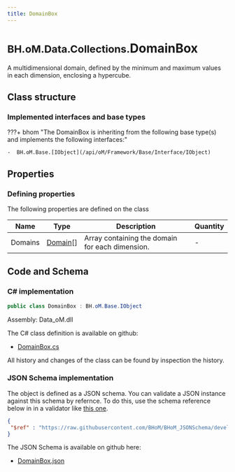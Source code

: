 ```yaml
---
title: DomainBox
---
```


# <small>BH.oM.Data.Collections.</small>**DomainBox**

A multidimensional domain, defined by the minimum and maximum values in each dimension, enclosing a hypercube.

## Class structure

### Implemented interfaces and base types

???+ bhom "The DomainBox is inheriting from the following base type(s) and implements the following interfaces:"

    -  BH.oM.Base.[IObject](/api/oM/Framework/Base/Interface/IObject)


## Properties



### Defining properties

The following properties are defined on the class

| Name             | Type             | Description      | Quantity         |
|------------------|------------------|------------------|------------------|
| Domains | [Domain](/api/oM/Framework/Data/Collections/Domain)[] | Array containing the domain for each dimension. | - |


## Code and Schema

### C# implementation

``` C# title="C#"
public class DomainBox : BH.oM.Base.IObject
```

Assembly: Data_oM.dll

The C# class definition is available on github:

- [DomainBox.cs](https://github.com/BHoM/BHoM/blob/develop/Data_oM/Collections\DomainBox.cs)

All history and changes of the class can be found by inspection the history.
### JSON Schema implementation

The object is defined as a JSON schema. You can validate a JSON instance against this schema by refernce. To do this, use the schema reference below in in a validator like [this one](https://www.jsonschemavalidator.net/).

``` json title="JSON Schema"
{
 "$ref" : "https://raw.githubusercontent.com/BHoM/BHoM_JSONSchema/develop/Data_oM/Collections/DomainBox.json"
}
```

The JSON Schema is available on github here:

- [DomainBox.json](https://github.com/BHoM/BHoM_JSONSchema/blob/develop/Data_oM/Collections/DomainBox.json)
